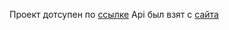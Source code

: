 Проект дотсупен по [ссылке](https://popolino.github.io/coindeer/)
Api был взят с [сайта](https://www.coingecko.com/ru/api)
